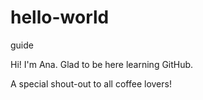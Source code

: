 # hello-world
guide

Hi!
I'm Ana. Glad to be here learning GitHub. 

A special shout-out to all coffee lovers!
